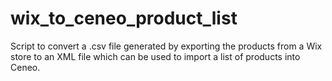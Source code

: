 # wix_to_ceneo_product_list
Script to convert a .csv file generated by exporting the products from a Wix store to an XML file which can be used to import a list of products into Ceneo.
